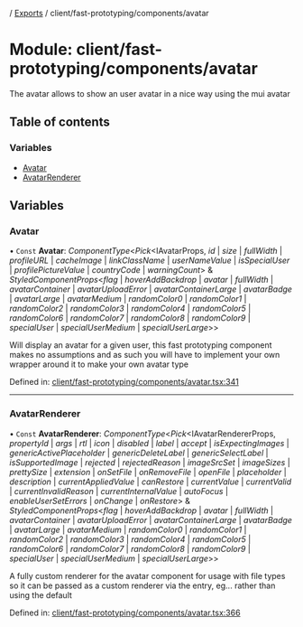 [](../README.md) / [Exports](../modules.md) / client/fast-prototyping/components/avatar

# Module: client/fast-prototyping/components/avatar

The avatar allows to show an user avatar in a nice way using the mui avatar

## Table of contents

### Variables

- [Avatar](client_fast_prototyping_components_avatar.md#avatar)
- [AvatarRenderer](client_fast_prototyping_components_avatar.md#avatarrenderer)

## Variables

### Avatar

• `Const` **Avatar**: *ComponentType*<*Pick*<IAvatarProps, *id* \| *size* \| *fullWidth* \| *profileURL* \| *cacheImage* \| *linkClassName* \| *userNameValue* \| *isSpecialUser* \| *profilePictureValue* \| *countryCode* \| *warningCount*\> & *StyledComponentProps*<*flag* \| *hoverAddBackdrop* \| *avatar* \| *fullWidth* \| *avatarContainer* \| *avatarUploadError* \| *avatarContainerLarge* \| *avatarBadge* \| *avatarLarge* \| *avatarMedium* \| *randomColor0* \| *randomColor1* \| *randomColor2* \| *randomColor3* \| *randomColor4* \| *randomColor5* \| *randomColor6* \| *randomColor7* \| *randomColor8* \| *randomColor9* \| *specialUser* \| *specialUserMedium* \| *specialUserLarge*\>\>

Will display an avatar for a given user, this fast prototyping
component makes no assumptions and as such you will have to implement
your own wrapper around it to make your own avatar type

Defined in: [client/fast-prototyping/components/avatar.tsx:341](https://github.com/onzag/itemize/blob/5fcde7cf/client/fast-prototyping/components/avatar.tsx#L341)

___

### AvatarRenderer

• `Const` **AvatarRenderer**: *ComponentType*<*Pick*<IAvatarRendererProps, *propertyId* \| *args* \| *rtl* \| *icon* \| *disabled* \| *label* \| *accept* \| *isExpectingImages* \| *genericActivePlaceholder* \| *genericDeleteLabel* \| *genericSelectLabel* \| *isSupportedImage* \| *rejected* \| *rejectedReason* \| *imageSrcSet* \| *imageSizes* \| *prettySize* \| *extension* \| *onSetFile* \| *onRemoveFile* \| *openFile* \| *placeholder* \| *description* \| *currentAppliedValue* \| *canRestore* \| *currentValue* \| *currentValid* \| *currentInvalidReason* \| *currentInternalValue* \| *autoFocus* \| *enableUserSetErrors* \| *onChange* \| *onRestore*\> & *StyledComponentProps*<*flag* \| *hoverAddBackdrop* \| *avatar* \| *fullWidth* \| *avatarContainer* \| *avatarUploadError* \| *avatarContainerLarge* \| *avatarBadge* \| *avatarLarge* \| *avatarMedium* \| *randomColor0* \| *randomColor1* \| *randomColor2* \| *randomColor3* \| *randomColor4* \| *randomColor5* \| *randomColor6* \| *randomColor7* \| *randomColor8* \| *randomColor9* \| *specialUser* \| *specialUserMedium* \| *specialUserLarge*\>\>

A fully custom renderer for the avatar component for usage with file types
so it can be passed as a custom renderer via the entry, eg...
<Entry id="profile_picture" renderer={AvatarRenderer}/> rather
than using the default

Defined in: [client/fast-prototyping/components/avatar.tsx:366](https://github.com/onzag/itemize/blob/5fcde7cf/client/fast-prototyping/components/avatar.tsx#L366)
